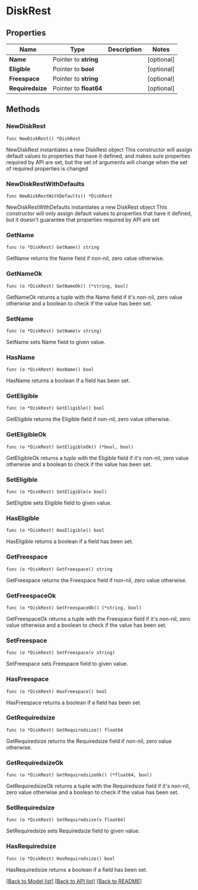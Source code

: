 # DiskRest

## Properties

Name | Type | Description | Notes
------------ | ------------- | ------------- | -------------
**Name** | Pointer to **string** |  | [optional] 
**Eligible** | Pointer to **bool** |  | [optional] 
**Freespace** | Pointer to **string** |  | [optional] 
**Requiredsize** | Pointer to **float64** |  | [optional] 

## Methods

### NewDiskRest

`func NewDiskRest() *DiskRest`

NewDiskRest instantiates a new DiskRest object
This constructor will assign default values to properties that have it defined,
and makes sure properties required by API are set, but the set of arguments
will change when the set of required properties is changed

### NewDiskRestWithDefaults

`func NewDiskRestWithDefaults() *DiskRest`

NewDiskRestWithDefaults instantiates a new DiskRest object
This constructor will only assign default values to properties that have it defined,
but it doesn't guarantee that properties required by API are set

### GetName

`func (o *DiskRest) GetName() string`

GetName returns the Name field if non-nil, zero value otherwise.

### GetNameOk

`func (o *DiskRest) GetNameOk() (*string, bool)`

GetNameOk returns a tuple with the Name field if it's non-nil, zero value otherwise
and a boolean to check if the value has been set.

### SetName

`func (o *DiskRest) SetName(v string)`

SetName sets Name field to given value.

### HasName

`func (o *DiskRest) HasName() bool`

HasName returns a boolean if a field has been set.

### GetEligible

`func (o *DiskRest) GetEligible() bool`

GetEligible returns the Eligible field if non-nil, zero value otherwise.

### GetEligibleOk

`func (o *DiskRest) GetEligibleOk() (*bool, bool)`

GetEligibleOk returns a tuple with the Eligible field if it's non-nil, zero value otherwise
and a boolean to check if the value has been set.

### SetEligible

`func (o *DiskRest) SetEligible(v bool)`

SetEligible sets Eligible field to given value.

### HasEligible

`func (o *DiskRest) HasEligible() bool`

HasEligible returns a boolean if a field has been set.

### GetFreespace

`func (o *DiskRest) GetFreespace() string`

GetFreespace returns the Freespace field if non-nil, zero value otherwise.

### GetFreespaceOk

`func (o *DiskRest) GetFreespaceOk() (*string, bool)`

GetFreespaceOk returns a tuple with the Freespace field if it's non-nil, zero value otherwise
and a boolean to check if the value has been set.

### SetFreespace

`func (o *DiskRest) SetFreespace(v string)`

SetFreespace sets Freespace field to given value.

### HasFreespace

`func (o *DiskRest) HasFreespace() bool`

HasFreespace returns a boolean if a field has been set.

### GetRequiredsize

`func (o *DiskRest) GetRequiredsize() float64`

GetRequiredsize returns the Requiredsize field if non-nil, zero value otherwise.

### GetRequiredsizeOk

`func (o *DiskRest) GetRequiredsizeOk() (*float64, bool)`

GetRequiredsizeOk returns a tuple with the Requiredsize field if it's non-nil, zero value otherwise
and a boolean to check if the value has been set.

### SetRequiredsize

`func (o *DiskRest) SetRequiredsize(v float64)`

SetRequiredsize sets Requiredsize field to given value.

### HasRequiredsize

`func (o *DiskRest) HasRequiredsize() bool`

HasRequiredsize returns a boolean if a field has been set.


[[Back to Model list]](../README.md#documentation-for-models) [[Back to API list]](../README.md#documentation-for-api-endpoints) [[Back to README]](../README.md)


